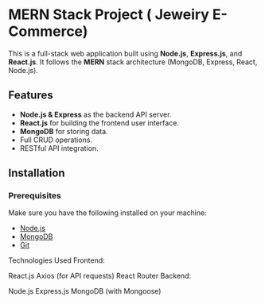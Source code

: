 # MERN Stack Project ( Jeweiry E-Commerce)

This is a full-stack web application built using **Node.js**, **Express.js**, and **React.js**. It follows the **MERN** stack architecture (MongoDB, Express, React, Node.js).


## Features

- **Node.js & Express** as the backend API server.
- **React.js** for building the frontend user interface.
- **MongoDB** for storing data.
- Full CRUD operations.
- RESTful API integration.

## Installation

### Prerequisites

Make sure you have the following installed on your machine:

- [Node.js](https://nodejs.org/en/) 
- [MongoDB](https://www.mongodb.com/try/download/community)
- [Git](https://git-scm.com/)
  
Technologies Used
Frontend:

React.js
Axios (for API requests)
React Router
Backend:

Node.js
Express.js
MongoDB (with Mongoose)
